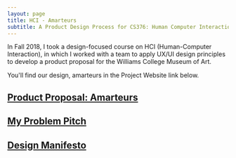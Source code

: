 ```yaml
---
layout: page
title: HCI - Amarteurs
subtitle: A Product Design Process for CS376: Human Computer Interaction
---
```


<p align="center"> 

In Fall 2018, I took a design-focused course on HCI (Human-Computer Interaction), in which I worked with a team to apply UX/UI design principles to develop a product proposal for the Williams College Museum of Art. 

You'll find our design, amarteurs in the Project Website link below. 


## [Product Proposal: Amarteurs](https://nsang0u.github.io/amarteurs/)

## [My Problem Pitch](project_proposal.md)

## [Design Manifesto](design_manifesto.md)

</p>
